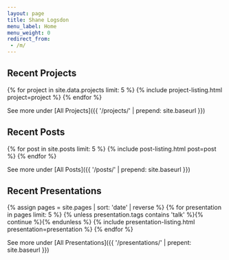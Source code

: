 ```yaml
---
layout: page
title: Shane Logsdon
menu_label: Home
menu_weight: 0
redirect_from:
 - /m/
---
```


## Recent Projects

{% for project in site.data.projects limit: 5 %}
  {% include project-listing.html project=project %}
{% endfor %}

See more under [All Projects]({{ '/projects/' | prepend: site.baseurl }})

## Recent Posts

{% for post in site.posts limit: 5 %}
  {% include post-listing.html post=post %}
{% endfor %}

See more under [All Posts]({{ '/posts/' | prepend: site.baseurl }})

## Recent Presentations

{% assign pages = site.pages | sort: 'date' | reverse %}
{% for presentation in pages limit: 5 %}
  {% unless presentation.tags contains 'talk' %}{% continue %}{% endunless %}
  {% include presentation-listing.html presentation=presentation %}
{% endfor %}

See more under [All Presentations]({{ '/presentations/' | prepent: site.baseurl }})
